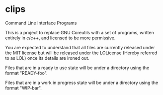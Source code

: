 # clips
Command Line Interface Programs

This is a project to replace GNU Coreutils with a set of programs, written entirely in c/c++, and licensed to be more permissive.

You are expected to understand that all files are currently released under the MIT license but will be released under the LOLicense (Hereby referred to as LOL) once its details are ironed out.

Files that are in a ready to use state will be under a directory using the format "READY-foo".

Files that are in a work in progress state will be under a directory using the format "WIP-bar".
